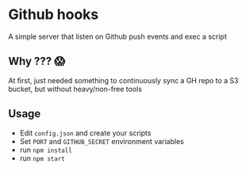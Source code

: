# Github hooks
A simple server that listen on Github push events and exec a script

## Why ??? 😱
At first, just needed something to continuously sync a GH repo to a S3 bucket, but without heavy/non-free tools 

## Usage
* Edit `config.json` and create your scripts
* Set `PORT` and `GITHUB_SECRET` environment variables
* run `npm install`
* run `npm start`